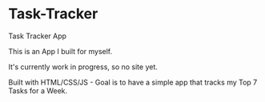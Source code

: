 # Task-Tracker
Task Tracker App

This is an App I built for myself.

It's currently work in progress, so no site yet.

Built with HTML/CSS/JS - Goal is to have a simple app that tracks my Top 7 Tasks for a Week.
